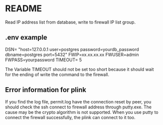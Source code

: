 
# README

Read IP address list from database, write to firewall IP list group.

## .env example

DSN= "host=127.0.0.1 user=postgres password=yourdb_password dbname=postgres port=5432"
FWIP=xx.xx.xx.xx
FWUSER=admin
FWPASS=yourpassword
TIMEOUT= 5

The Variable TIMEOUT should not be set too short because it should wait for the ending of write the command to the firewall.


## Error information for plink

If you find the log file, permit.log have the connection reset by peer, you should check the ssh connect to firewall address through putty.exe. The cause may be the crypto algorithm is not supported. When you use putty to connect the firewall successfully, the plink can connect to it too. 


